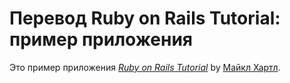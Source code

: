 # Перевод Ruby on Rails Tutorial: пример приложения

Это пример приложения
[*Ruby on Rails Tutorial*](http://railstutorial.org/)
by [Майкл Хартл](http://michaelhartl.com/).
